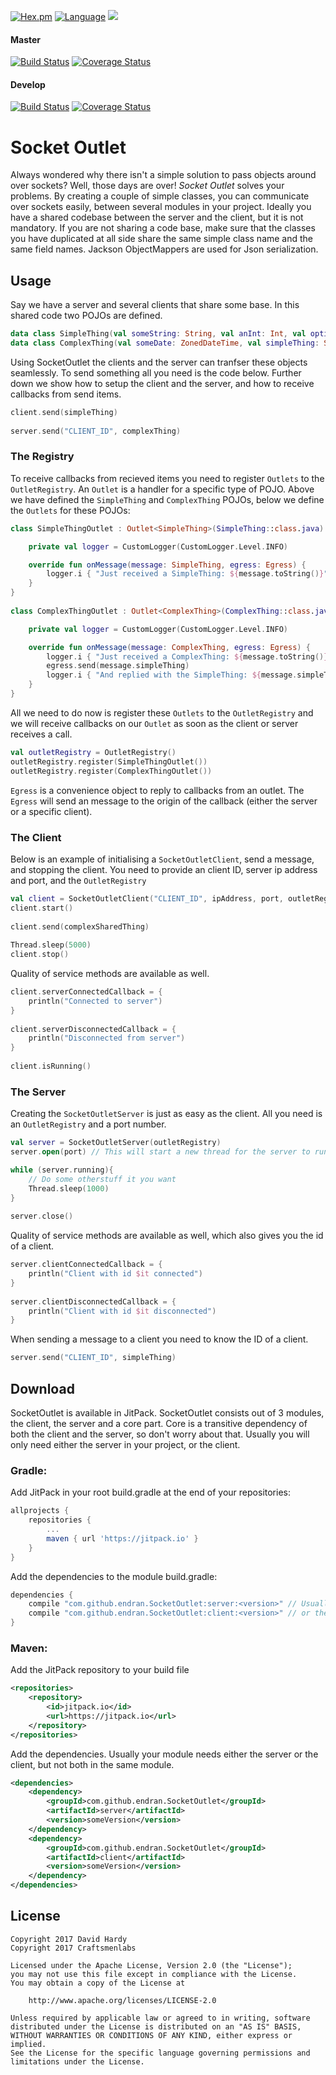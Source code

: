 [![Hex.pm](https://img.shields.io/hexpm/l/plug.svg)](http://www.apache.org/licenses/LICENSE-2.0)
[![Language](https://img.shields.io/badge/language-java%2Fkotlin-yellowgreen.svg)](https://www.google.nl/search?q=kotlin)
[![](https://jitpack.io/v/endran/SocketOutlet.svg)](https://jitpack.io/#endran/SocketOutlet)

#### Master
[![Build Status](https://travis-ci.org/Endran/SocketOutlet.svg?branch=master)](https://travis-ci.org/Endran/SocketOutlet)
[![Coverage Status](https://coveralls.io/repos/github/Endran/SocketOutlet/badge.svg?branch=master)](https://coveralls.io/github/Endran/SocketOutlet?branch=master)

#### Develop
[![Build Status](https://travis-ci.org/Endran/SocketOutlet.svg?branch=develop)](https://travis-ci.org/Endran/SocketOutlet)
[![Coverage Status](https://coveralls.io/repos/github/Endran/SocketOutlet/badge.svg?branch=develop)](https://coveralls.io/github/Endran/SocketOutlet?branch=develop)

# Socket Outlet
Always wondered why there isn't a simple solution to pass objects around over sockets? Well, those days are over! 
_Socket Outlet_ solves your problems. By creating a couple of simple classes, you can communicate over sockets easily,
between several modules in your project. Ideally you have a shared codebase between the server and the client, but it is not mandatory. 
If you are not sharing a code base, make sure that the classes you have duplicated at all side share the same simple class 
name and the same field names. Jackson ObjectMappers are used for Json serialization.

## Usage

Say we have a server and several clients that share some base. In this shared code two POJOs are defined.
```kotlin
data class SimpleThing(val someString: String, val anInt: Int, val optionalBoolean: Boolean? = null)
data class ComplexThing(val someDate: ZonedDateTime, val simpleThing: SimpleThing, val simpleThingList: List<SimpleThing>)
```

Using SocketOutlet the clients and the server can tranfser these objects seamlessly. To send something all you need is the code below.
Further down we show how to setup the client and the server, and how to receive callbacks from send items.

```kotlin
client.send(simpleThing)
 
server.send("CLIENT_ID", complexThing)
```

### The Registry

To receive callbacks from recieved items you need to register `Outlets` to the `OutletRegistry`. An `Outlet` is a handler
for a specific type of POJO. Above we have defined the `SimpleThing` and `ComplexThing` POJOs, below we define the `Outlets`
for these POJOs:

```kotlin
class SimpleThingOutlet : Outlet<SimpleThing>(SimpleThing::class.java) {

    private val logger = CustomLogger(CustomLogger.Level.INFO)

    override fun onMessage(message: SimpleThing, egress: Egress) {
        logger.i { "Just received a SimpleThing: ${message.toString()}" }
    }
}
 
class ComplexThingOutlet : Outlet<ComplexThing>(ComplexThing::class.java) {

    private val logger = CustomLogger(CustomLogger.Level.INFO)

    override fun onMessage(message: ComplexThing, egress: Egress) {
        logger.i { "Just received a ComplexThing: ${message.toString()}" }
        egress.send(message.simpleThing)
        logger.i { "And replied with the SimpleThing: ${message.simpleThing.toString()}" }
    }
}
```

All we need to do now is register these `Outlets` to the `OutletRegistry` and we will receive callbacks on our `Outlet` 
as soon as the client or server receives a call.

```kotlin
val outletRegistry = OutletRegistry()
outletRegistry.register(SimpleThingOutlet())
outletRegistry.register(ComplexThingOutlet())
```

`Egress` is a convenience object to reply to callbacks from an outlet. The `Egress` will send an message to the origin 
of the callback (either the server or a specific client).

### The Client

Below is an example of initialising a `SocketOutletClient`, send a message, and stopping the client. You need to provide an client ID, server ip address and port, and the `OutletRegistry`

```kotlin
val client = SocketOutletClient("CLIENT_ID", ipAddress, port, outletRegistry)
client.start()
 
client.send(complexSharedThing)
 
Thread.sleep(5000)
client.stop()
```

Quality of service methods are available as well.
```kotlin
client.serverConnectedCallback = {
    println("Connected to server")
}
 
client.serverDisconnectedCallback = {
    println("Disconnected from server")
}
 
client.isRunning()
```

### The Server

Creating the `SocketOutletServer` is just as easy as the client. All you need is an `OutletRegistry` and a port number. 

```kotlin
val server = SocketOutletServer(outletRegistry)
server.open(port) // This will start a new thread for the server to run in. This call is non-blocking

while (server.running){
    // Do some otherstuff it you want
    Thread.sleep(1000)
}
 
server.close()
```

Quality of service methods are available as well, which also gives you the id of a client.
```kotlin
server.clientConnectedCallback = {
    println("Client with id $it connected")
}
 
server.clientDisconnectedCallback = {
    println("Client with id $it disconnected")
}
```

When sending a message to a client you need to know the ID of a client.
```kotlin
server.send("CLIENT_ID", simpleThing)
```

## Download

SocketOutlet is available in JitPack. SocketOutlet consists out of 3 modules, the client, the server and a core part. Core is a 
transitive dependency of both the client and the server, so don't worry about that. Usually you will only need either the 
server in your project, or the client.

### Gradle:

Add JitPack in your root build.gradle at the end of your repositories:
```groovy
allprojects {
    repositories {
        ...
        maven { url 'https://jitpack.io' }
    }
}
```
Add the dependencies to the module build.gradle:
```groovy
dependencies {
    compile "com.github.endran.SocketOutlet:server:<version>" // Usually your module needs either the server
    compile "com.github.endran.SocketOutlet:client:<version>" // or the client, but not both in the same module
}
```

### Maven:
Add the JitPack repository to your build file
```xml
<repositories>
    <repository>
        <id>jitpack.io</id>
        <url>https://jitpack.io</url>
    </repository>
</repositories>
```
Add the dependencies. Usually your module needs either the server or the client, but not both in the same module.
```xml
<dependencies>
    <dependency>
        <groupId>com.github.endran.SocketOutlet</groupId>
        <artifactId>server</artifactId>
        <version>someVersion</version>
    </dependency>
    <dependency>
        <groupId>com.github.endran.SocketOutlet</groupId>
        <artifactId>client</artifactId>
        <version>someVersion</version>
    </dependency>
</dependencies>
```

## License

    Copyright 2017 David Hardy
    Copyright 2017 Craftsmenlabs
    
    Licensed under the Apache License, Version 2.0 (the "License");
    you may not use this file except in compliance with the License.
    You may obtain a copy of the License at
    
        http://www.apache.org/licenses/LICENSE-2.0
    
    Unless required by applicable law or agreed to in writing, software
    distributed under the License is distributed on an "AS IS" BASIS,
    WITHOUT WARRANTIES OR CONDITIONS OF ANY KIND, either express or implied.
    See the License for the specific language governing permissions and
    limitations under the License.
